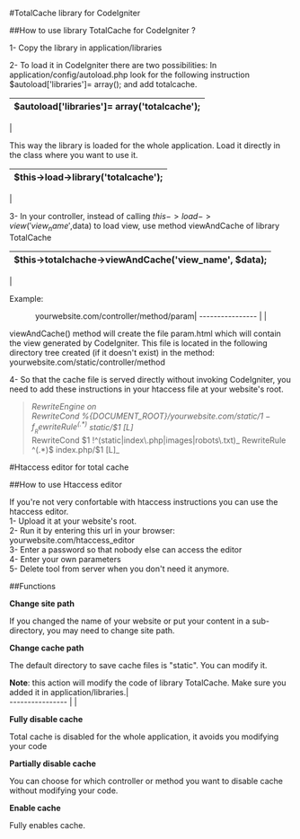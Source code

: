 #TotalCache library for CodeIgniter

##How to use library TotalCache for CodeIgniter ?


1- Copy the library in application/libraries

2- To load it in CodeIgniter there are two possibilities:
In application/config/autoload.php look for the following instruction $autoload['libraries']= array(); and add totalcache. 
 
 >
 $autoload['libraries']= array('totalcache');|      
 -----------|
 |


This way the library is loaded for the whole application.
Load it directly in the class where you want to use it. 

>
$this->load->library('totalcache');|      
 ---------|
 |


3- In your controller, instead of calling $this->load->view('view_name',$data) to load view, use method viewAndCache of library TotalCache

>
 $this->totalchache->viewAndCache('view_name', $data);|      
 ---------------- |
 |

>

Example:
>
<center>
  yourwebsite.com/controller/method/param|      
 ---------------- |
 |
</center>

viewAndCache() method will create the file param.html which will contain the view generated by CodeIgniter. This file is located in the following directory tree created (if it doesn't exist) in the method:  yourwebsite.com/static/controller/method 

4- So that the cache file is served directly without invoking CodeIgniter, you need to add these instructions in your htaccess file at your website's root.

>_RewriteEngine on_  
>_RewriteCond %{DOCUMENT_ROOT}/yourwebsite.com/static/$1 -f_  
>_RewriteRule ^(.*)$ static/$1 [L]_  
>RewriteCond $1 !^(static|index\.php|images|robots\.txt)_  
>RewriteRule ^(.*)$ index.php/$1 [L]_



#Htaccess editor for total cache

##How to use Htaccess editor


If you're not very confortable with htaccess instructions you can use the htaccess editor.  
1- Upload it at your website's root.   
2- Run it by entering this url in your browser: yourwebsite.com/htaccess_editor   
3- Enter a password so that nobody else can access the editor  
4- Enter your own parameters  
5- Delete tool from server when you don't need it anymore.  

##Functions  
  
  
__Change site path__

If you changed the name of your website or put your content in a sub-directory, you may need to change site path.


__Change cache path__

The default directory to save cache files is "static". You can modify it.

**Note**:
 this action will modify the code of library TotalCache. Make sure you added it in application/libraries.|      
 ---------------- |
 |



__Fully disable cache__

Total cache is disabled for the whole application, it avoids you modifying your code

__Partially disable cache__

You can choose for which controller or method you want to disable cache without modifying your code.

__Enable cache__

Fully enables cache.
